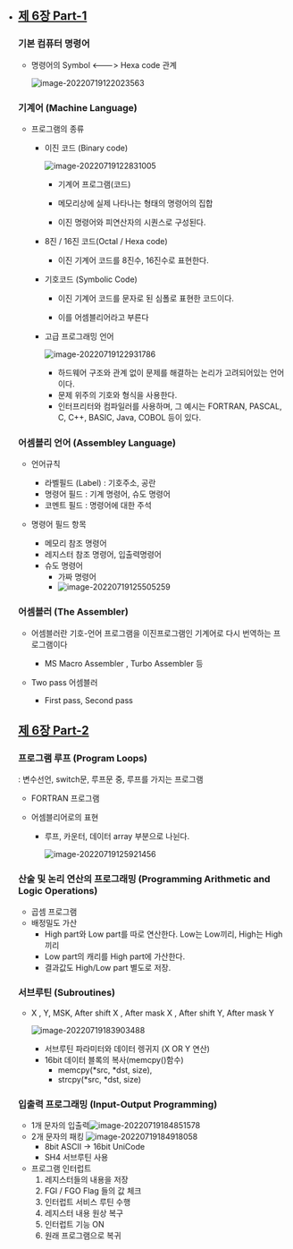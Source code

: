 - ## [제 6장 Part-1](https://www.youtube.com/watch?v=bx3qZQb0LL8&list=PLc8fQ-m7b1hCHTT7VH2oo0Ng7Et096dYc&index=14)

  ### 기본 컴퓨터 명령어

  - 명령어의  Symbol <---> Hexa code 관계

    <img src="C:\Users\multicampus\AppData\Roaming\Typora\typora-user-images\image-20220719122023563.png" alt="image-20220719122023563" style="zoom:%;" />

  

  ### 기계어 (Machine Language)

  - 프로그램의 종류

    - 이진 코드 (Binary code)

      ![image-20220719122831005](C:\Users\multicampus\AppData\Roaming\Typora\typora-user-images\image-20220719122831005.png)

      - 기계어 프로그램(코드)

      - 메모리상에 실제 나타나는 형태의 명령어의 집합

      - 이진 명령어와 피연산자의 시퀀스로 구성된다. 

        

    - 8진 / 16진 코드(Octal / Hexa code)

      - 이진 기계어 코드를 8진수, 16진수로 표현한다.

        

    - 기호코드 (Symbolic Code)

      - 이진 기계어 코드를 문자로 된 심폴로 표현한 코드이다. 

      - 이를 어셈블리어라고 부른다

        

    - 고급 프로그래밍 언어

      ![image-20220719122931786](C:\Users\multicampus\AppData\Roaming\Typora\typora-user-images\image-20220719122931786.png)

      - 하드웨어 구조와 관계 없이 문제를 해결하는 논리가 고려되어있는 언어이다. 
      - 문제 위주의 기호와 형식을 사용한다.
      - 인터프리터와 컴파일러를 사용하며, 그 예시는 FORTRAN, PASCAL, C, C++, BASIC, Java, COBOL 등이 있다. 

  

  


  ### 어셈블리 언어 (Assembley Language)

  - 언어규칙
    - 라벨필드 (Label) : 기호주소, 공란
    - 명령어 필드 : 기계 명령어, 슈도 명령어
    - 코멘트 필드 : 명령어에 대한 주석

  - 명령어 필드 항목
    - 메모리 참조 명령어
    - 레지스터 참조 명령어, 입출력명령어
    - 슈도 명령어
      - 가짜 명령어
      - ![image-20220719125505259](C:\Users\multicampus\AppData\Roaming\Typora\typora-user-images\image-20220719125505259.png)


  ### 어셈블러 (The Assembler)

  - 어셈블러란 기호-언어 프로그램을 이진프로그램인 기계어로 다시 번역하는 프로그램이다

    - MS Macro Assembler , Turbo Assembler 등

  - Two pass 어셈블러

    - First pass, Second pass

    

  ## [제 6장 Part-2](https://www.youtube.com/watch?v=hXKSCzaYCXk&list=PLc8fQ-m7b1hCHTT7VH2oo0Ng7Et096dYc&index=15)

  ### 프로그램 루프 (Program Loops)

  : 변수선언, switch문, 루프문 중, 루프를 가지는 프로그램

  - FORTRAN 프로그램

  - 어셈블리어로의 표현

    - 루프, 카운터, 데이터 array 부분으로 나뉜다. 

      ![image-20220719125921456](C:\Users\multicampus\AppData\Roaming\Typora\typora-user-images\image-20220719125921456.png)

  ### 산술 및 논리 연산의 프로그래밍 (Programming Arithmetic and Logic Operations)

  - 곱셈 프로그램
  - 배정밀도 가산
    - High part와 Low part를 따로 연산한다. Low는 Low끼리, High는 High끼리
    - Low part의 캐리를 High part에 가산한다. 
    - 결과값도 High/Low part 별도로 저장.


  ### 서브루틴 (Subroutines)

  - X , Y, MSK, After shift X , After mask X , After shift Y, After mask Y

    ![image-20220719183903488](C:\Users\multicampus\AppData\Roaming\Typora\typora-user-images\image-20220719183903488.png)

    - 서브루틴 파라미터와 데이터 렝귀지 (X OR Y 연산)
    - 16bit 데이터 블록의 복사(memcpy()함수)
      - memcpy(*src, *dst, size), 
      - strcpy(*src, *dst, size)

  ### 입출력 프로그래밍 (Input-Output Programming)

  - 1개 문자의 입출력![image-20220719184851578](C:\Users\multicampus\AppData\Roaming\Typora\typora-user-images\image-20220719184851578.png)
  - 2개 문자의 패킹 ![image-20220719184918058](C:\Users\multicampus\AppData\Roaming\Typora\typora-user-images\image-20220719184918058.png) 
    - 8bit ASCII -> 16bit  UniCode
    - SH4 서브루틴 사용
  - 프로그램 인터럽트
    1. 레지스터들의 내용을 저장
    2. FGI / FGO Flag 들의 값 체크
    3. 인터럽트 서비스 루틴 수행
    4. 레지스터 내용 원상 복구
    5. 인터럽트 기능 ON
    6. 원래 프로그램으로 복귀

